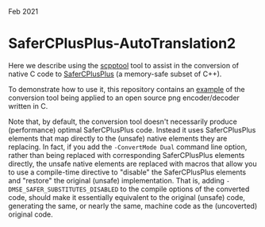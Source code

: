 Feb 2021

# SaferCPlusPlus-AutoTranslation2

Here we describe using the [scpptool](https://github.com/duneroadrunner/scpptool) tool to assist in the conversion of native C code to [SaferCPlusPlus](https://github.com/duneroadrunner/SaferCPlusPlus) (a memory-safe subset of C++).

To demonstrate how to use it, this repository contains an [example](https://github.com/duneroadrunner/SaferCPlusPlus-AutoTranslation2/tree/master/examples/lodepng) of the conversion tool being applied to an open source png encoder/decoder written in C.

Note that, by default, the conversion tool doesn't necessarily produce (performance) optimal SaferCPlusPlus code. Instead it uses SaferCPlusPlus elements that map directly to the (unsafe) native elements they are replacing. In fact, if you add the `-ConvertMode Dual` command line option, rather than being replaced with corresponding SaferCPlusPlus elements directly, the unsafe native elements are replaced with macros that allow you to use a compile-time directive to "disable" the SaferCPlusPlus elements and "restore" the original (unsafe) implementation. That is, adding `-DMSE_SAFER_SUBSTITUTES_DISABLED` to the compile options of the converted code, should make it essentially equivalent to the original (unsafe) code, generating the same, or nearly the same, machine code as the (uncoverted) original code.
